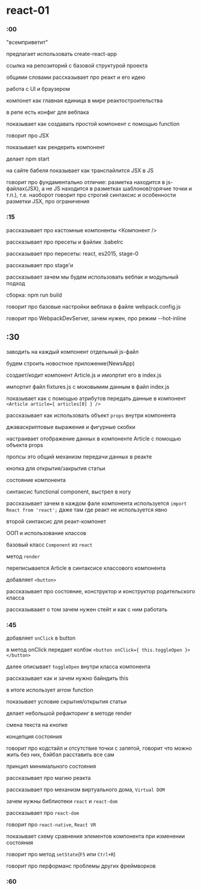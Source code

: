 # react-01



### :00
"всемприветит"

предлагает использовать create-react-app

ссылка на репозиторий с базовой структурой проекта

общими словами рассказывает про реакт и его идею

работа с UI и браузером

компонет как главная единица в мире реактостроительства

в репе есть конфиг для вебпака

показывает как создавать простой компонент с помощью function

говорит про JSX

показывает как рендерить компонент

делает npm start

на сайте бабеля показывает как транспайлится JSX в JS

говорит про фундаментально отличие: разметка находится в js-файлах(JSX), а не JS находится в разметках шаблонов(горячие точки и т.п.), т.е. наоборот
говорит про строгий синтаксис и особенности разметки JSX, про ограничения




### :15
рассказывает про кастомные компоненты <Компонент />

рассказывает про пресеты и файлик .babelrc

рассказывает про пересеты: react, es2015, stage-0

рассказывает про stage'и

рассказывает зачем мы будем использовать вебпак и модульный подход

сборка: npm run build

говорит про базовые настройки вебпака в файле webpack.config.js

говорит про WebpackDevServer, зачем нужен, про режим --hot-inline





## :30
заводить на каждый компонент отдельный js-файл 

будем строить новостное приложение(NewsApp)

создает/кодит компонент Article.js и имопртит его в index.js

импортит файл fixtures.js с моковымим данным в файл index.js

показывает как с помощью атрибутов передать данные в компонент `<Article article={ articles[0] } />`

рассказывает как использовать объект `props` внутри компонента

джаваскриптовые выражения и фигурные скобки

настраивает отображение данных в компоненте Article с помощью объекта props

пропсы это общий механизм передачи данных в реакте

кнопка для открытия/закрытия статьи

состояние компонента

синтаксис functional component, выстрел в ногу

рассказывает зачем в каждом фале компонента используется `import React from 'react';` даже там где реакт не используется явно

второй синтаксис для реакт-компонет

ООП и использование классов

базовый класс `Component` из `react`

метод `render`

переписывается Article в синтаксисе классового компонента

добавляет `<button>`

рассказывает про состояние, конструктор и конструктор родительского класса

рассказываает о том зачем нужен стейт и как с ним работать



### :45
добавляет `onClick` в button

в метод onClick передает колбэк `<button onClick={ this.toggleOpen }></button>`

далее описывает `toggleOpen` внутри класса компонента

рассказывает как и зачем нужно байндить this

в итоге использует arrow function

показывает условие скрытия/открытия статьи

делает небольшой рефакторинг в методе render

смена текста на кнопке

концепция состояния

говорит про кодстайл и отсутствие точки с запятой, говорит что можно жить без них, бэйбэл расставить все сам

принцип минимального состояния

рассказывает про магию реакта

рассказывает про механизм виртуального дома, `Virtual DOM`

зачем нужны библиотеки `react` и `react-dom`

рассказывает про `react-dom`

говорит про `react-native`, `React VR`

показывает схему сравнения элементов компонента при изменении состояния

говорит про метод `setState`(`F5` или `Ctrl+R`)

говорит про перформанс проблемы других фреймворков





### :60